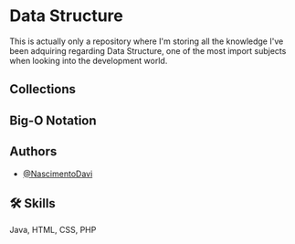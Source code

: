 
# Data Structure

This is actually only a repository where I'm storing all the knowledge I've been adquiring regarding Data Structure, one of the most import subjects when looking into the development world.

## Collections

## Big-O Notation

## Authors

- [@NascimentoDavi](https://www.github.com/NascimentoDavi)


## 🛠 Skills
Java, HTML, CSS, PHP

